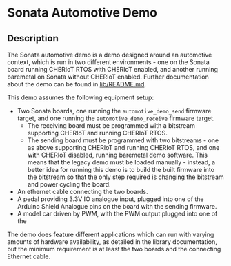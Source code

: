 <!--
Copyright lowRISC Contributors.
SPDX-License-Identifier: Apache-2.0
-->
# Sonata Automotive Demo

## Description

The Sonata automotive demo is a demo designed around an automotive context,
which is run in two different environments - one on the Sonata board running
CHERIoT RTOS with CHERIoT enabled, and another running baremetal on Sonata
without CHERIoT enabled. Further documentation about the demo can be found
in [lib/README.md](./lib/README.md).

This demo assumes the following equipment setup:
  - Two Sonata boards, one running the `automotive_demo_send` firmware target,
  and one running the `automotive_demo_receive` firmware target.
    - The receiving board must be programmed with a bitstream supporting
    CHERIoT and running CHERIoT RTOS.
    - The sending board must be programmed with two bitstreams - one as above
    supporting CHERIoT and running CHERIoT RTOS, and one with CHERIoT disabled,
    running baremetal demo software. This means that the legacy demo must be
    loaded manually - instead, a better idea for running this demo is to build
    the built firmware into the bitstream so that the only step required is
    changing the bitstream and power cycling the board.
  - An ethernet cable connecting the two boards.
  - A pedal providing 3.3V IO analogue input, plugged into one of the Arduino
  Shield Analogue pins on the board with the sending firmware.
  - A model car driven by PWM, with the PWM output plugged into one of the

The demo does feature different applications which can run with varying
amounts of hardware availability, as detailed in the library documentation,
but the minimum requirement is at least the two boards and the connecting
Ethernet cable.
